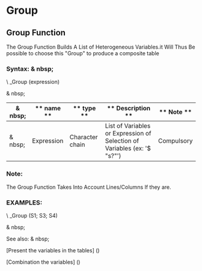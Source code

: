 # Group

## Group Function

The Group Function Builds A List of Heterogeneous Variables.it Will Thus Be possible to choose this "Group" to produce a composite table

### Syntax: & nbsp;

\ _Group (expression)

& nbsp;

| & nbsp; | ** name ** | ** type ** | ** Description ** | ** Note ** |
| --- | --- | --- | --- | --- |
| & nbsp; | Expression | Character chain | List of Variables or Expression of Selection of Variables (ex: '$ "s?"') | Compulsory |

### Note:

The Group Function Takes Into Account Lines/Columns If they are.

### EXAMPLES:

\ _Group (S1; S3; S4)

& nbsp;

See also: & nbsp;

[Present the variables in the tables] (<PertERDERLESVARIABLE WHILESTAB1.MD>)

[Combination the variables] (<combination thevariables1.md>)
